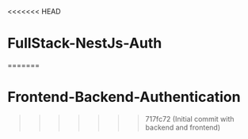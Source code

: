 <<<<<<< HEAD
# FullStack-NestJs-Auth
=======
# Frontend-Backend-Authentication
>>>>>>> 717fc72 (Initial commit with backend and frontend)
